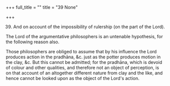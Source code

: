 +++
full_title = ""
title = "39 None"

+++


39. And on account of the impossibility of rulership (on the part of the Lord).

The Lord of the argumentative philosophers is an untenable hypothesis, for the following reason also.

Those philosophers are obliged to assume that by his influence the Lord produces action in the pradhāna, &c. just as the potter produces motion in the clay, &c. But this cannot be admitted; for the pradhāna, which is devoid of colour and other qualities, and therefore not an object of perception, is on that account of an altogether different nature from clay and the like, and hence cannot be looked upon as the object of the Lord's action.

